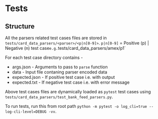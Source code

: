 # Tests

## Structure

All the parsers related test cases files are stored in `tests/card_data_parsers/<parser>/<p|n[0-9]>`.
`p|n[0-9]` = Positive (p) | Negative (n) test case`
e.g. `tests/card_data_parsers/amex/p1`


For each test case directory contains -
  - args.json - Arguments to pass to `parse` function
  - data - Input file contaning parser encoded data
  - expected.json - If positive test case i.e. with output
  - expected.txt - If negative test case i.e. with error message


Above test cases files are dynamically loaded as `pytest` test cases using `tests/card_data_parsers/test_bank_feed_parsers.py`.

To run tests, run this from root path `python -m pytest -o log_cli=true --log-cli-level=DEBUG -vv`.
